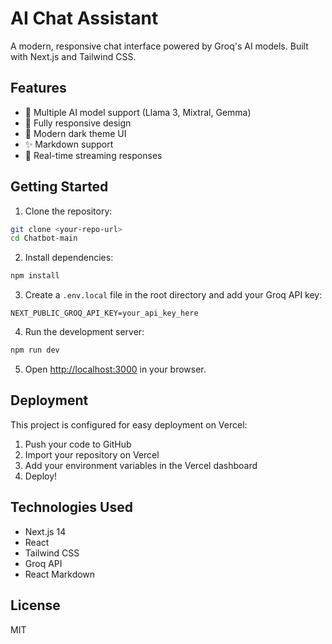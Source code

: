 # AI Chat Assistant

A modern, responsive chat interface powered by Groq's AI models. Built with Next.js and Tailwind CSS.

## Features

- 🤖 Multiple AI model support (Llama 3, Mixtral, Gemma)
- 📱 Fully responsive design
- 🎨 Modern dark theme UI
- ✨ Markdown support
- 🔄 Real-time streaming responses

## Getting Started

1. Clone the repository:
```bash
git clone <your-repo-url>
cd Chatbot-main
```

2. Install dependencies:
```bash
npm install
```

3. Create a `.env.local` file in the root directory and add your Groq API key:
```
NEXT_PUBLIC_GROQ_API_KEY=your_api_key_here
```

4. Run the development server:
```bash
npm run dev
```

5. Open [http://localhost:3000](http://localhost:3000) in your browser.

## Deployment

This project is configured for easy deployment on Vercel:

1. Push your code to GitHub
2. Import your repository on Vercel
3. Add your environment variables in the Vercel dashboard
4. Deploy!

## Technologies Used

- Next.js 14
- React
- Tailwind CSS
- Groq API
- React Markdown

## License

MIT
